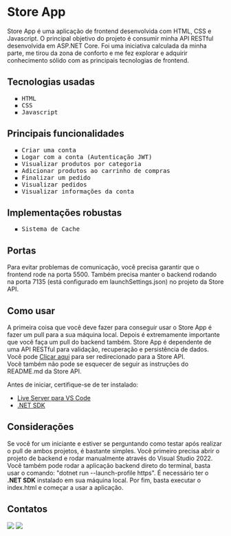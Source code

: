 <h1>Store App</h1>

<p>Store App é uma aplicação de frontend desenvolvida com HTML, CSS e Javascript.
O principal objetivo do projeto é consumir minha API RESTful desenvolvida em ASP.NET Core. Foi
uma iniciativa calculada da minha parte, me tirou da zona de conforto e me fez explorar e adquirir
conhecimento sólido com as principais tecnologias de frontend.</p>

<h2>Tecnologias usadas</h2>
<pre>
  ▪️ HTML
  ▪️ CSS
  ▪️ Javascript
</pre>

<h2>Principais funcionalidades</h2>
<pre>
  ▪️ Criar uma conta
  ▪️ Logar com a conta (Autenticação JWT)
  ▪️ Visualizar produtos por categoria
  ▪️ Adicionar produtos ao carrinho de compras
  ▪️ Finalizar um pedido
  ▪️ Visualizar pedidos
  ▪️ Visualizar informações da conta
</pre>

<h2>Implementações robustas</h2>
<pre>
  ▪️ Sistema de Cache
</pre>

<h2>Portas</h2>
<p>Para evitar problemas de comunicação, você precisa garantir que o frontend rode na porta 5500. Também precisa
manter o backend rodando na porta 7135 (está configurado em launchSettings.json) no projeto da Store API.</p>

<h2>Como usar</h2>
<p>A primeira coisa que você deve fazer para conseguir usar o Store App é fazer um pull para a sua máquina local.
Depois é extremamente importante que você faça um pull do backend também. Store App é dependente de uma API RESTful para
validação, recuperação e persistência de dados. Você pode <a href='https://github.com/dglslvsbr/storeapi' target='_blank'>Clicar aqui</a>
para ser redirecionado para a Store API. <br> Você também não pode se esquecer de seguir as instruções do README.md da Store API.</p>

<p>Antes de iniciar, certifique-se de ter instalado:</p>
<ul>
  <li><a href="https://marketplace.visualstudio.com/items?itemName=ritwickdey.LiveServer" target="_blank">Live Server para VS Code</a></li>
  <li><a href="https://dotnet.microsoft.com/en-us/download" target="_blank">.NET SDK</a></li>
</ul>

<h2>Considerações</h2>
<p>Se você for um iniciante e estiver se perguntando como testar após realizar o pull de ambos projetos,
é bastante simples. Você primeiro precisa abrir o projeto de backend e rodar manualmente através do Visual
Studio 2022. Você também pode rodar a aplicação backend direto do terminal, basta usar o comando:
"dotnet run --launch-profile https". É necessário ter o <strong>.NET SDK</strong> instalado em sua máquina local.
Por fim, basta executar o index.html e começar a usar a aplicação.</p>

<h2>Contatos</h2>
<a href='https://www.instagram.com/dglslvsbr' target='_blank'><img src='https://img.shields.io/badge/Instagram-%23E4405F.svg?style=for-the-badge&logo=Instagram&logoColor=white'></a>
<a href='https://www.linkedin.com/in/dglslvsbr' target='_blank'><img src='https://img.shields.io/badge/linkedin-%230077B5.svg?style=for-the-badge&logo=linkedin&logoColor=white'></a>

